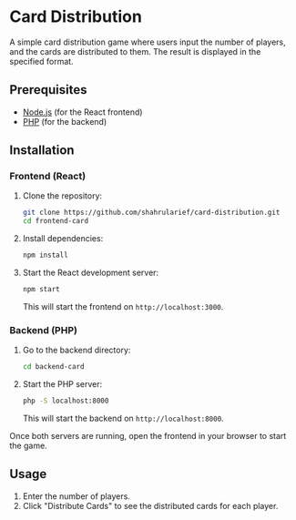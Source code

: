 
# Card Distribution

A simple card distribution game where users input the number of players, and the cards are distributed to them. The result is displayed in the specified format.

## Prerequisites

- [Node.js](https://nodejs.org/) (for the React frontend)
- [PHP](https://www.php.net/) (for the backend)

## Installation

### Frontend (React)

1. Clone the repository:
   ```bash
   git clone https://github.com/shahrularief/card-distribution.git
   cd frontend-card
   ```

2. Install dependencies:
   ```bash
   npm install
   ```

3. Start the React development server:
   ```bash
   npm start
   ```

   This will start the frontend on `http://localhost:3000`.

### Backend (PHP)

1. Go to the backend directory:
   ```bash
   cd backend-card
   ```

2. Start the PHP server:
   ```bash
   php -S localhost:8000
   ```

   This will start the backend on `http://localhost:8000`.


Once both servers are running, open the frontend in your browser to start the game.

## Usage

1. Enter the number of players.
2. Click "Distribute Cards" to see the distributed cards for each player.

